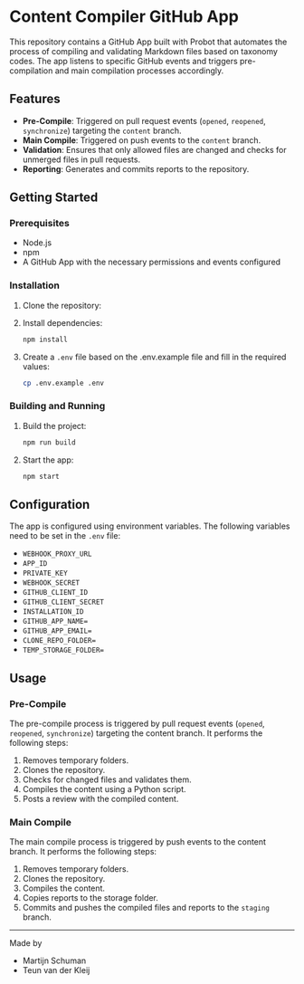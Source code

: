 # Content Compiler GitHub App

This repository contains a GitHub App built with Probot that automates the process of compiling and validating Markdown files based on taxonomy codes. The app listens to specific GitHub events and triggers pre-compilation and main compilation processes accordingly.

## Features
- **Pre-Compile**: Triggered on pull request events (`opened`, `reopened`, `synchronize`) targeting the `content` branch.
- **Main Compile**: Triggered on push events to the `content` branch.
- **Validation**: Ensures that only allowed files are changed and checks for unmerged files in pull requests.
- **Reporting**: Generates and commits reports to the repository.

## Getting Started
### Prerequisites
- Node.js
- npm
- A GitHub App with the necessary permissions and events configured

### Installation
1. Clone the repository:

2. Install dependencies:
    ```sh
    npm install
    ```

3. Create a `.env` file based on the .env.example file and fill in the required values:
    ```sh
    cp .env.example .env
    ```

### Building and Running

1. Build the project:
    ```sh
    npm run build
    ```

2. Start the app:
    ```sh
    npm start
    ```

## Configuration

The app is configured using environment variables. The following variables need to be set in the `.env` file:

- `WEBHOOK_PROXY_URL`
- `APP_ID`
- `PRIVATE_KEY`
- `WEBHOOK_SECRET`
- `GITHUB_CLIENT_ID`
- `GITHUB_CLIENT_SECRET`
- `INSTALLATION_ID`
- `GITHUB_APP_NAME=`
- `GITHUB_APP_EMAIL=`
- `CLONE_REPO_FOLDER=`
- `TEMP_STORAGE_FOLDER=`

## Usage
### Pre-Compile
The pre-compile process is triggered by pull request events (`opened`, `reopened`, `synchronize`) targeting the content branch. It performs the following steps:

1. Removes temporary folders.
2. Clones the repository.
3. Checks for changed files and validates them.
4. Compiles the content using a Python script.
5. Posts a review with the compiled content.

### Main Compile

The main compile process is triggered by push events to the content branch. It performs the following steps:

1. Removes temporary folders.
2. Clones the repository.
3. Compiles the content.
4. Copies reports to the storage folder.
5. Commits and pushes the compiled files and reports to the `staging` branch.


---

Made by
- Martijn Schuman
- Teun van der Kleij